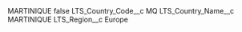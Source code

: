 <?xml version="1.0" encoding="UTF-8"?>
<CustomMetadata xmlns="http://soap.sforce.com/2006/04/metadata" xmlns:xsi="http://www.w3.org/2001/XMLSchema-instance" xmlns:xsd="http://www.w3.org/2001/XMLSchema">
    <label>MARTINIQUE</label>
    <protected>false</protected>
    <values>
        <field>LTS_Country_Code__c</field>
        <value xsi:type="xsd:string">MQ</value>
    </values>
    <values>
        <field>LTS_Country_Name__c</field>
        <value xsi:type="xsd:string">MARTINIQUE</value>
    </values>
    <values>
        <field>LTS_Region__c</field>
        <value xsi:type="xsd:string">Europe</value>
    </values>
</CustomMetadata>
